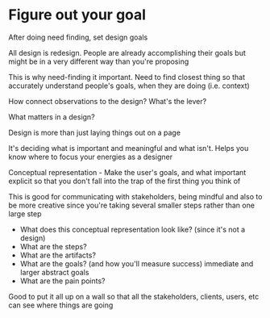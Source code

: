 # Figure out your goal

After doing need finding, set design goals

All design is redesign. People are already accomplishing their goals but might be in a very different way than you're proposing

This is why need-finding it important. Need to find closest thing so that accurately understand people's goals, when they are doing \(i.e. context\)  


How connect observations to the design? What's the lever?  


What matters in a design?

Design is more than just laying things out on a page

It's deciding what is important and meaningful and what isn't. Helps you know where to focus your energies as a designer

Conceptual representation - Make the user's goals, and what important explicit so that you don't fall into the trap of the first thing you think of

This is good for communicating with stakeholders, being mindful and also to be more creative since you're taking several smaller steps rather than one large step  


* What does this conceptual representation look like? \(since it's not a design\)
* What are the steps?
* What are the artifacts?
* What are the goals? \(and how you'll measure success\) immediate and larger abstract goals
* What are the pain points? 

Good to put it all up on a wall so that all the stakeholders, clients, users, etc can see where things are going  


